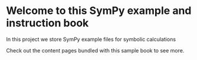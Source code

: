 # Welcome to this SymPy example and instruction book

In this project we store SymPy example files for symbolic calculations

Check out the content pages bundled with this sample book to see more.

```{tableofcontents}
```
